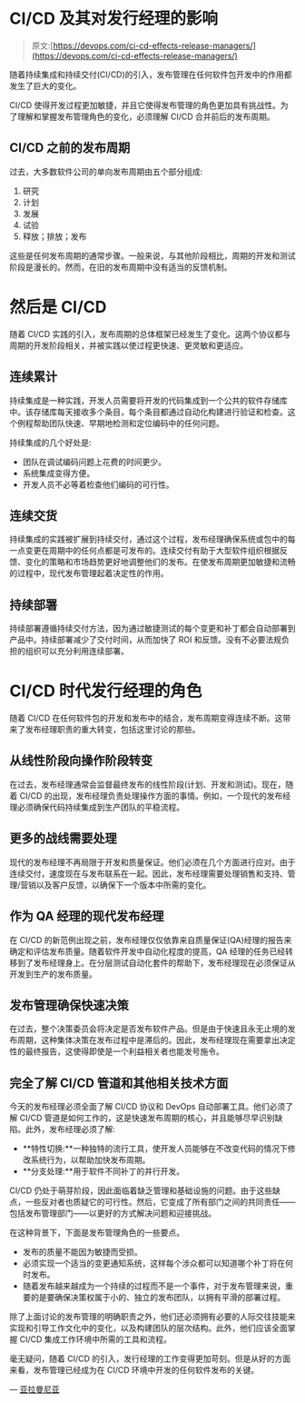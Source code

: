 # CI/CD 及其对发行经理的影响

> 原文:[https://devops.com/ci-cd-effects-release-managers/](https://devops.com/ci-cd-effects-release-managers/)

随着持续集成和持续交付(CI/CD)的引入，发布管理在任何软件包开发中的作用都发生了巨大的变化。

CI/CD 使得开发过程更加敏捷，并且它使得发布管理的角色更加具有挑战性。为了理解和掌握发布管理角色的变化，必须理解 CI/CD 合并前后的发布周期。

## CI/CD 之前的发布周期

过去，大多数软件公司的单向发布周期由五个部分组成:

1.  研究
2.  计划
3.  发展
4.  试验
5.  释放；排放；发布

这些是任何发布周期的通常步骤。一般来说，与其他阶段相比，周期的开发和测试阶段是漫长的。然而，在旧的发布周期中没有适当的反馈机制。

# 然后是 CI/CD

随着 CI/CD 实践的引入，发布周期的总体框架已经发生了变化。这两个协议都与周期的开发阶段相关，并被实践以使过程更快速、更灵敏和更适应。

## 连续累计

持续集成是一种实践，开发人员需要将开发的代码集成到一个公共的软件存储库中。该存储库每天接收多个条目，每个条目都通过自动化构建进行验证和检查。这个例程帮助团队快速、早期地检测和定位编码中的任何问题。

持续集成的几个好处是:

*   团队在调试编码问题上花费的时间更少。
*   系统集成变得方便。
*   开发人员不必等着检查他们编码的可行性。

## 连续交货

持续集成的实践被扩展到持续交付，通过这个过程，发布经理确保系统或包中的每一点变更在周期中的任何点都是可发布的。连续交付有助于大型软件组织根据反馈、变化的策略和市场趋势更好地调整他们的发布。在使发布周期更加敏捷和流畅的过程中，现代发布管理起着决定性的作用。

## 持续部署

持续部署遵循持续交付方法，因为通过敏捷测试的每个变更和补丁都会自动部署到产品中。持续部署减少了交付时间，从而加快了 ROI 和反馈。没有不必要法规负担的组织可以充分利用连续部署。

# CI/CD 时代发行经理的角色

随着 CI/CD 在任何软件包的开发和发布中的结合，发布周期变得连续不断。这带来了发布经理职责的重大转变，包括这里讨论的那些。

## 从线性阶段向操作阶段转变

在过去，发布经理通常会监督最终发布的线性阶段(计划、开发和测试)。现在，随着 CI/CD 的出现，发布经理负责处理操作方面的事情。例如，一个现代的发布经理必须确保代码持续集成到生产团队的平稳流程。

## 更多的战线需要处理

现代的发布经理不再局限于开发和质量保证。他们必须在几个方面进行应对。由于连续交付，速度现在与发布联系在一起。因此，发布经理需要处理销售和支持、管理/营销以及客户反馈，以确保下一个版本中所需的变化。

## 作为 QA 经理的现代发布经理

在 CI/CD 的新范例出现之前，发布经理仅仅依靠来自质量保证(QA)经理的报告来确定和评估发布质量。随着软件开发中自动化程度的提高，QA 经理的任务已经转移到了发布经理身上。在分层测试自动化套件的帮助下，发布经理现在必须保证从开发到生产的发布质量。

## 发布管理确保快速决策

在过去，整个决策委员会将决定是否发布软件产品。但是由于快速且永无止境的发布周期，这种集体决策在发布过程中是滞后的。因此，发布经理现在需要拿出决定性的最终报告，这使得即使是一个利益相关者也能发号施令。

## 完全了解 CI/CD 管道和其他相关技术方面

今天的发布经理必须全面了解 CI/CD 协议和 DevOps 自动部署工具。他们必须了解 CI/CD 管道是如何工作的，这是快速发布周期的核心，并且能够尽早识别缺陷。此外，发布经理必须了解:

*   **特性切换:**一种独特的流行工具，使开发人员能够在不改变代码的情况下修改系统行为，以帮助加快发布周期。
*   **分支处理:**用于软件不同补丁的并行开发。

CI/CD 仍处于萌芽阶段，因此面临着缺乏管理和基础设施的问题。由于这些缺点，一些反对者也质疑它的可行性。然后，它变成了所有部门之间的共同责任——包括发布管理部门——以更好的方式解决问题和迎接挑战。

在这种背景下，下面是发布管理角色的一些要点。

*   发布的质量不能因为敏捷而受损。
*   必须实现一个适当的变更通知系统，这样每个涉众都可以知道哪个补丁将在何时发布。
*   随着发布越来越成为一个持续的过程而不是一个事件，对于发布管理来说，重要的是要确保决策权属于小的、独立的发布团队，以拥有平滑的部署过程。

除了上面讨论的发布管理的明确职责之外，他们还必须拥有必要的人际交往技能来实现和引导工作文化中的变化，以及构建团队的层次结构。此外，他们应该全面掌握 CI/CD 集成工作环境中所需的工具和流程。

毫无疑问，随着 CI/CD 的引入，发行经理的工作变得更加苛刻。但是从好的方面来看，发布管理已经成为在 CI/CD 环境中开发的任何软件发布的关键。

— [亚拉曼尼亚](https://devops.com/author/subramonian-sarma/)